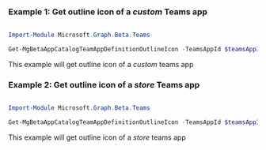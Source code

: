 ### Example 1: Get outline icon of a *custom* Teams app

```powershell

Import-Module Microsoft.Graph.Beta.Teams

Get-MgBetaAppCatalogTeamAppDefinitionOutlineIcon -TeamsAppId $teamsAppId -TeamsAppDefinitionId $teamsAppDefinitionId

```
This example will get outline icon of a *custom* teams app

### Example 2: Get outline icon of a *store* Teams app

```powershell

Import-Module Microsoft.Graph.Beta.Teams

Get-MgBetaAppCatalogTeamAppDefinitionOutlineIcon -TeamsAppId $teamsAppId -TeamsAppDefinitionId $teamsAppDefinitionId

```
This example will get outline icon of a *store* teams app

